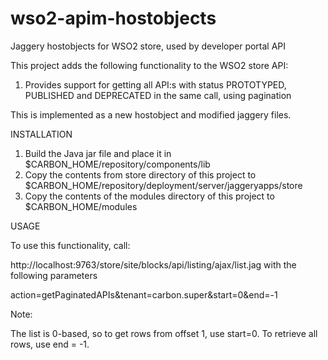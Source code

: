 # wso2-apim-hostobjects
Jaggery hostobjects for WSO2 store, used by developer portal API

This project adds the following functionality to the WSO2 store API:

1. Provides support for getting all API:s with status PROTOTYPED, PUBLISHED and DEPRECATED in the same call, using pagination 

This is implemented as a new hostobject and modified jaggery files.

INSTALLATION

1. Build the Java jar file and place it in $CARBON_HOME/repository/components/lib
2. Copy the contents from store directory of this project to $CARBON_HOME/repository/deployment/server/jaggeryapps/store
3. Copy the contents of the modules directory of this project to $CARBON_HOME/modules

USAGE

To use this functionality, call:

http://localhost:9763/store/site/blocks/api/listing/ajax/list.jag with the following parameters

action=getPaginatedAPIs&tenant=carbon.super&start=0&end=-1

Note:

The list is 0-based, so to get rows from offset 1, use start=0. To retrieve all rows, use end = -1.
